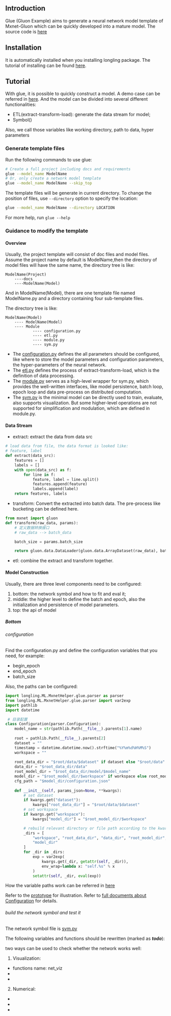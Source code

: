## Introduction
Glue (Gluon Example) aims to generate a neural network model template of 
Mxnet-Gluon which can be quickly developed into a mature model. The source code
is [here](https://github.com/tswsxk/longling/tree/master/longling/ML/MxnetHelper/glue)

## Installation
It is automatically installed when you installing longling package. 
The tutorial of installing can be found 
[here](https://longling.readthedocs.io/zh/latest/tutorial.html#installation).

## Tutorial
With glue, it is possible to quickly construct a model. A demo case can be 
referred in [here](). And the model can be divided into several different 
functionalities:

* ETL(extract-transform-load): generate the data stream for model;
* Symbol()

Also, we call those variables like working directory, path to data, 
hyper parameters  

### Generate template files 
Run the following commands to use glue:
```bash
# Create a full project including docs and requirements
glue --model_name ModelName
# Or, only create a network model template
glue --model_name ModelName --skip_top
```
The template files will be generate in current directory. To change 
the position of files, use `--directory` option to specify the location:
```bash
glue --model_name ModelName --directory LOCATION
```
For more help, run `glue --help`

### Guidance to modify the template
#### Overview
Usually, the project template will consist of doc files and model files. Assume
the project name by default is ModelName,then the directory of model files will
have the same name, the directory tree is like:
```
ModelName(Project)
    ----docs
    ----ModelName(Model) 
```

And in ModelName(Model), there are one template file named ModelName.py 
and a directory containing four sub-template files.

The directory tree is like:
```
ModelName(Model) 
    ---- ModelName(Model)
    ---- Module
            ---- configuration.py
            ---- etl.py
            ---- module.py
            ---- sym.py
```
* The [configuration.py]() defines the all parameters should be configured, 
like where to store the model parameters and configuration parameters, 
the hyper-parameters of the neural network.
* The [etl.py]() defines the process of extract-transform-load, which is 
the definition of data processing.
* The [module.py]() serves as a high-level wrapper for sym.py, which provides
the well-written interfaces, like model persistence, batch loop, epoch loop and 
data pre-process on distributed computation.
* The [sym.py]() is the minimal model can be directly used to train, evaluate, 
also supports visualization. But some higher-level operations are not supported
for simplification and modulation, which are defined in module.py.

#### Data Stream
* extract: extract the data from data src
```python
# load data from file, the data format is looked like:
# feature, label
def extract(data_src):
    features = []
    labels = []
    with open(data_src) as f:
        for line in f:
            feature, label = line.split()
            features.append(feature)
            labels.append(label)
    return features, labels
``` 
* transform:
Convert the extracted into batch data. 
The pre-process like bucketing can be defined here.
```python
from mxnet import gluon
def transform(raw_data, params):
    # 定义数据转换接口
    # raw_data --> batch_data

    batch_size = params.batch_size

    return gluon.data.DataLoader(gluon.data.ArrayDataset(raw_data), batch_size)
```
* etl: combine the extract and transform together.

#### Model Construction
Usually, there are three level components need to be configured:
1. bottom: the network symbol and how to fit and eval it;
2. middle: the higher level to define the batch and epoch, also 
the initialization and persistence of model parameters.
3. top: the api of model

##### Bottom
###### configuration
Find the configuration.py and define the configuration variables that you need,
for example:

* begin_epoch
* end_epoch
* batch_size

Also, the paths can be configured:

```python
import longling.ML.MxnetHelper.glue.parser as parser
from longling.ML.MxnetHelper.glue.parser import var2exp
import pathlib
import datetime

 # 目录配置
class Configuration(parser.Configuration):
    model_name = str(pathlib.Path(__file__).parents[1].name)
    
    root = pathlib.Path(__file__).parents[2]
    dataset = ""
    timestamp = datetime.datetime.now().strftime("%Y%m%d%H%M%S")
    workspace = ""
    
    root_data_dir = "$root/data/$dataset" if dataset else "$root/data"
    data_dir = "$root_data_dir/data"
    root_model_dir = "$root_data_dir/model/$model_name"
    model_dir = "$root_model_dir/$workspace" if workspace else root_model_dir
    cfg_path = "$model_dir/configuration.json"
    
    def __init__(self, params_json=None, **kwargs):
        # set dataset
        if kwargs.get("dataset"):
            kwargs["root_data_dir"] = "$root/data/$dataset"
        # set workspace
        if kwargs.get("workspace"):
            kwargs["model_dir"] = "$root_model_dir/$workspace"

        # rebuild relevant directory or file path according to the kwargs
        _dirs = [
            "workspace", "root_data_dir", "data_dir", "root_model_dir",
            "model_dir"
        ]
        for _dir in _dirs:
            exp = var2exp(
                kwargs.get(_dir, getattr(self, _dir)),
                env_wrap=lambda x: "self.%s" % x
            )
            setattr(self, _dir, eval(exp))
```
How the variable paths work can be referred in [here]() 

Refer to the [prototype](https://github.com/tswsxk/longling/blob/master/longling/ML/MxnetHelper/glue/ModelName/ModelName/Module/configuration.py) for illustration.
Refer to [full documents about Configuration]() for details.
 
###### build the network symbol and test it
The network symbol file is [sym.py]()

The following variables and functions should be rewritten (marked as **_todo_**):


two ways can be used to check whether the network works well:

1. Visualization:
* functions name: net_viz
*
* 
2. Numerical:
* 
*
*





  